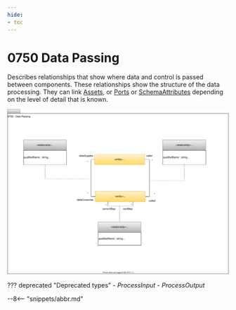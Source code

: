 ```yaml
---
hide:
- toc
---
```


<!-- SPDX-License-Identifier: CC-BY-4.0 -->
<!-- Copyright Contributors to the ODPi Egeria project. -->

# 0750 Data Passing

Describes relationships that show where data and control is passed between components.  These relationships show the structure of the data processing.  They can link [Assets](/egeria-docs/types/0/0010-Base-Model), or [Ports](/egeria-docs/types/2/0217-Ports) or [SchemaAttributes](/egeria-docs/types/5/0505-Schema-Attributes) depending on the level of detail that is known.

![UML](0750-Data-Passing.svg)


??? deprecated "Deprecated types"
    - *ProcessInput*
    - *ProcessOutput*

--8<-- "snippets/abbr.md"